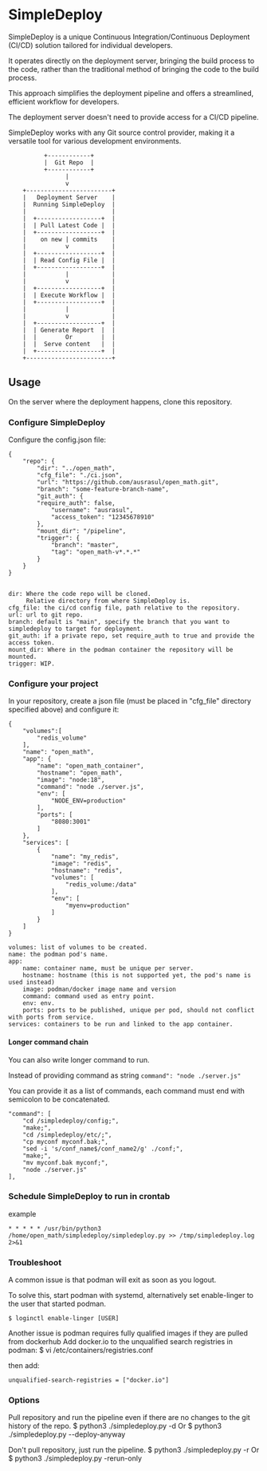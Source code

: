 # SimpleDeploy
SimpleDeploy is a unique Continuous Integration/Continuous Deployment (CI/CD) solution tailored for individual developers.

It operates directly on the deployment server, bringing the build process to the code,
rather than the traditional method of bringing the code to the build process.

This approach simplifies the deployment pipeline and offers a streamlined, efficient workflow for developers.

The deployment server doesn't need to provide access for a CI/CD pipeline.

SimpleDeploy works with any Git source control provider, making it a versatile tool for various development environments.

              +------------+
              |  Git Repo  |
              +------------+
                    |
                    v
        +------------------------+
        |   Deployment Server    |
        |  Running SimpleDeploy  |
        |                        |
        |  +------------------+  |
        |  | Pull Latest Code |  |
        |  +------------------+  |
        |    on new | commits    |
        |           v            |
        |  +------------------+  |
        |  | Read Config File |  |
        |  +------------------+  |
        |           |            |
        |           v            |
        |  +------------------+  |
        |  | Execute Workflow |  |
        |  +------------------+  |
        |           |            |
        |           v            |
        |  +------------------+  |
        |  | Generate Report  |  |
        |  |        Or        |  |
        |  |  Serve content   |  |
        |  +------------------+  |
        +------------------------+


## Usage

  On the server where the deployment happens, clone this repository.

### Configure SimpleDeploy
  Configure the config.json file:

    {
        "repo": {
            "dir": "../open_math",
            "cfg_file": "./ci.json",
            "url": "https://github.com/ausrasul/open_math.git",
            "branch": "some-feature-branch-name",
            "git_auth": {
            "require_auth": false,
                "username": "ausrasul",
                "access_token": "12345678910"
            },
            "mount_dir": "/pipeline",
            "trigger": {
                "branch": "master",
                "tag": "open_math-v*.*.*"
            }
        }
    }


    dir: Where the code repo will be cloned.
         Relative directory from where SimpleDeploy is.
    cfg_file: the ci/cd config file, path relative to the repository.
    url: url to git repo.
    branch: default is "main", specify the branch that you want to simpledeploy to target for deployment.
    git_auth: if a private repo, set require_auth to true and provide the access token.
    mount_dir: Where in the podman container the repository will be mounted.
    trigger: WIP.

### Configure your project
  In your repository, create a json file (must be placed in "cfg_file" directory specified above) and configure it:

    {
        "volumes":[
            "redis_volume"
        ],
        "name": "open_math",
        "app": {
            "name": "open_math_container",
            "hostname": "open_math",
            "image": "node:18",
            "command": "node ./server.js",
            "env": [
                "NODE_ENV=production"
            ],
            "ports": [
                "8080:3001"
            ]
        },
        "services": [
            {
                "name": "my_redis",
                "image": "redis",
                "hostname": "redis",
                "volumes": [
                    "redis_volume:/data"
                ],
                "env": [
                    "myenv=production"
                ]
            }
        ]
    }

    volumes: list of volumes to be created.
    name: the podman pod's name.
    app:
        name: container name, must be unique per server.
        hostname: hostname (this is not supported yet, the pod's name is used instead)
        image: podman/docker image name and version
        command: command used as entry point.
        env: env.
        ports: ports to be published, unique per pod, should not conflict with ports from service.
    services: containers to be run and linked to the app container.

#### Longer command chain
You can also write longer command to run.

Instead of providing command as string ```command": "node ./server.js"```

You can provide it as a list of commands, each command must end with semicolon to be concatenated.

    "command": [
        "cd /simpledeploy/config;",
        "make;",
        "cd /simpledeploy/etc/;",
        "cp myconf myconf.bak;",
        "sed -i 's/conf_name$/conf_name2/g' ./conf;",
        "make;",
        "mv myconf.bak myconf;",
        "node ./server.js"
    ],
    
### Schedule SimpleDeploy to run in crontab
  example

    * * * * * /usr/bin/python3 /home/open_math/simpledeploy/simpledeploy.py >> /tmp/simpledeploy.log 2>&1

### Troubleshoot

A common issue is that podman will exit as soon as you logout.

To solve this, start podman with systemd, alternatively set enable-linger to the user that started podman.

    $ loginctl enable-linger [USER]

Another issue is podman requires fully qualified images if they are pulled from dockerhub
Add docker.io to the unqualified search registries in podman:
    $ vi /etc/containers/registries.conf

then add:

    unqualified-search-registries = ["docker.io"]

### Options

  Pull repository and run the pipeline even if there are no changes to the git history of the repo.
    $ python3 ./simpledeploy.py -d
    Or
    $ python3 ./simpledeploy.py --deploy-anyway

  Don't pull repository, just run the pipeline.
    $ python3 ./simpledeploy.py -r
    Or
    $ python3 ./simpledeploy.py -rerun-only
